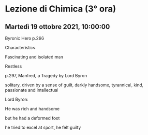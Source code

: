 #  Lezione di Chimica (3° ora)
## Martedì 19 ottobre 2021, 10:00:00


Byronic Hero p.296

Characteristics

Fascinating and isolated man

Restless

p.297, Manfred, a Tragedy by Lord Byron


solitary, driven by a sense of guilt, darkly handsome, tyrannical, kind, passionate and intellectual


Lord Byron:

He was rich and handsome

but he had a deformed foot

he tried to excel at sport, he felt guilty
<!--stackedit_data:
eyJoaXN0b3J5IjpbLTIwMTYyNzIwMjhdfQ==
-->